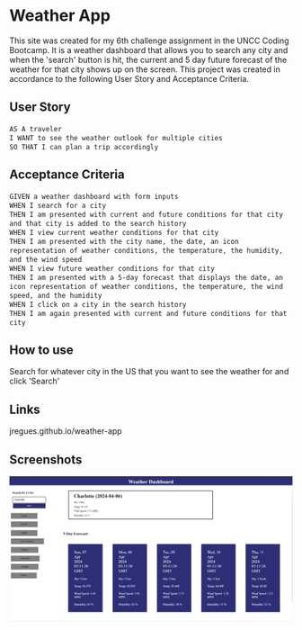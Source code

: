 # Weather App
This site was created for my 6th challenge assignment in the UNCC Coding Bootcamp. It is a weather dashboard that allows you to search any city and when the 'search' button is hit, the current and 5 day future forecast of the weather for that city shows up on the screen. This project was created in accordance to the following User Story and Acceptance Criteria.

## User Story
```
AS A traveler
I WANT to see the weather outlook for multiple cities
SO THAT I can plan a trip accordingly
```

## Acceptance Criteria
```
GIVEN a weather dashboard with form inputs
WHEN I search for a city
THEN I am presented with current and future conditions for that city and that city is added to the search history
WHEN I view current weather conditions for that city
THEN I am presented with the city name, the date, an icon representation of weather conditions, the temperature, the humidity, and the wind speed
WHEN I view future weather conditions for that city
THEN I am presented with a 5-day forecast that displays the date, an icon representation of weather conditions, the temperature, the wind speed, and the humidity
WHEN I click on a city in the search history
THEN I am again presented with current and future conditions for that city
```

## How to use

Search for whatever city in the US that you want to see the weather for and click 'Search'

## Links
jregues.github.io/weather-app

## Screenshots

![a screenshot of my weather app](assets/images/weatherapp.png)

